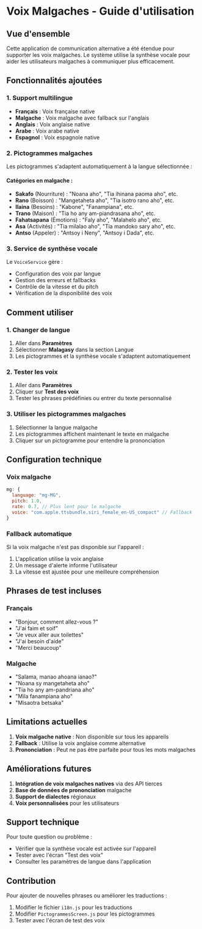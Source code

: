 # Voix Malgaches - Guide d'utilisation

## Vue d'ensemble

Cette application de communication alternative a été étendue pour supporter les voix malgaches. Le système utilise la synthèse vocale pour aider les utilisateurs malgaches à communiquer plus efficacement.

## Fonctionnalités ajoutées

### 1. Support multilingue
- **Français** : Voix française native
- **Malgache** : Voix malgache avec fallback sur l'anglais
- **Anglais** : Voix anglaise native
- **Arabe** : Voix arabe native
- **Espagnol** : Voix espagnole native

### 2. Pictogrammes malgaches
Les pictogrammes s'adaptent automatiquement à la langue sélectionnée :

#### Catégories en malgache :
- **Sakafo** (Nourriture) : "Noana aho", "Tia ihinana paoma aho", etc.
- **Rano** (Boisson) : "Mangetaheta aho", "Tia isotro rano aho", etc.
- **Ilaina** (Besoins) : "Kabone", "Fanampiana", etc.
- **Trano** (Maison) : "Tia ho any am-piandrasana aho", etc.
- **Fahatsapana** (Émotions) : "Faly aho", "Malahelo aho", etc.
- **Asa** (Activités) : "Tia milalao aho", "Tia mandoko sary aho", etc.
- **Antso** (Appeler) : "Antsoy i Neny", "Antsoy i Dada", etc.

### 3. Service de synthèse vocale
Le `VoiceService` gère :
- Configuration des voix par langue
- Gestion des erreurs et fallbacks
- Contrôle de la vitesse et du pitch
- Vérification de la disponibilité des voix

## Comment utiliser

### 1. Changer de langue
1. Aller dans **Paramètres**
2. Sélectionner **Malagasy** dans la section Langue
3. Les pictogrammes et la synthèse vocale s'adaptent automatiquement

### 2. Tester les voix
1. Aller dans **Paramètres**
2. Cliquer sur **Test des voix**
3. Tester les phrases prédéfinies ou entrer du texte personnalisé

### 3. Utiliser les pictogrammes malgaches
1. Sélectionner la langue malgache
2. Les pictogrammes affichent maintenant le texte en malgache
3. Cliquer sur un pictogramme pour entendre la prononciation

## Configuration technique

### Voix malgache
```javascript
mg: {
  language: "mg-MG",
  pitch: 1.0,
  rate: 0.7, // Plus lent pour le malgache
  voice: "com.apple.ttsbundle.siri_female_en-US_compact" // Fallback
}
```

### Fallback automatique
Si la voix malgache n'est pas disponible sur l'appareil :
1. L'application utilise la voix anglaise
2. Un message d'alerte informe l'utilisateur
3. La vitesse est ajustée pour une meilleure compréhension

## Phrases de test incluses

### Français
- "Bonjour, comment allez-vous ?"
- "J'ai faim et soif"
- "Je veux aller aux toilettes"
- "J'ai besoin d'aide"
- "Merci beaucoup"

### Malgache
- "Salama, manao ahoana ianao?"
- "Noana sy mangetaheta aho"
- "Tia ho any am-pandriana aho"
- "Mila fanampiana aho"
- "Misaotra betsaka"

## Limitations actuelles

1. **Voix malgache native** : Non disponible sur tous les appareils
2. **Fallback** : Utilise la voix anglaise comme alternative
3. **Prononciation** : Peut ne pas être parfaite pour tous les mots malgaches

## Améliorations futures

1. **Intégration de voix malgaches natives** via des API tierces
2. **Base de données de prononciation** malgache
3. **Support de dialectes** régionaux
4. **Voix personnalisées** pour les utilisateurs

## Support technique

Pour toute question ou problème :
- Vérifier que la synthèse vocale est activée sur l'appareil
- Tester avec l'écran "Test des voix"
- Consulter les paramètres de langue dans l'application

## Contribution

Pour ajouter de nouvelles phrases ou améliorer les traductions :
1. Modifier le fichier `i18n.js` pour les traductions
2. Modifier `PictogrammesScreen.js` pour les pictogrammes
3. Tester avec l'écran de test des voix 